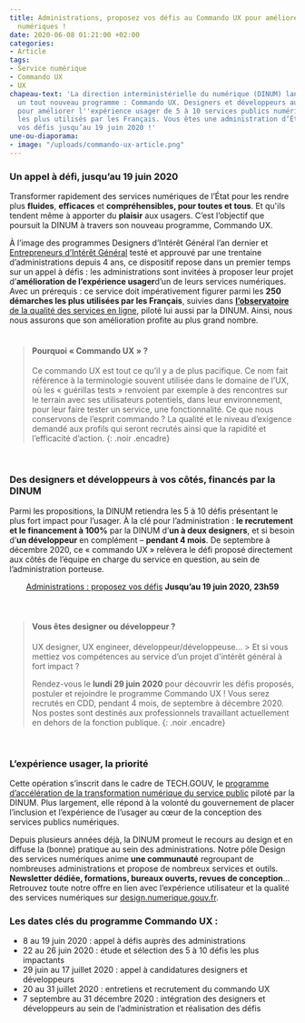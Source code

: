 ```yaml
---
title: Administrations, proposez vos défis au Commando UX pour améliorer vos services
  numériques !
date: 2020-06-08 01:21:00 +02:00
categories:
- Article
tags:
- Service numérique
- Commando UX
- UX
chapeau-text: 'La direction interministérielle du numérique (DINUM) lance aujourd’hui
  un tout nouveau programme : Commando UX. Designers et développeurs auront 4 mois
  pour améliorer l''expérience usager de 5 à 10 services publics numériques parmi
  les plus utilisés par les Français. Vous êtes une administration d’État ? Proposez
  vos défis jusqu’au 19 juin 2020 !'
une-ou-diaporama:
- image: "/uploads/commando-ux-article.png"
---
```


### Un appel à défi, jusqu’au 19 juin 2020

Transformer rapidement des services numériques de l’État pour les rendre plus **fluides**, **efficaces** et **compréhensibles, pour toutes et tous**. Et qu'ils tendent même à apporter du **plaisir** aux usagers. C’est l’objectif que poursuit la DINUM à travers son nouveau programme, Commando UX.

À l’image des programmes Designers d’Intérêt Général l’an dernier et [Entrepreneurs d’Intérêt Général](https://entrepreneur-interet-general.etalab.gouv.fr/) testé et approuvé par une trentaine d’administrations depuis 4 ans, ce dispositif repose dans un premier temps sur un appel à défis : les administrations sont invitées à proposer leur projet d’**amélioration de l’expérience usager**d’un de leurs services numériques. Avec un prérequis : ce service doit impérativement figurer parmi les **250 démarches les plus utilisées par les Français**, suivies dans [**l’observatoire** de la qualité des services en ligne](https://observatoire.numerique.gouv.fr/), piloté lui aussi par la DINUM. Ainsi, nous nous assurons que son amélioration profite au plus grand nombre. <br>
<br>


> #### Pourquoi « Commando UX » ?
>
>
> Ce commando UX est tout ce qu’il y a de plus pacifique. Ce nom fait référence à la terminologie souvent utilisée dans le domaine de l’UX, où les « guérillas tests » renvoient par exemple à des rencontres sur le terrain avec ses utilisateurs potentiels, dans leur environnement, pour leur faire tester un service, une fonctionnalité. Ce que nous conservons de l’esprit commando ? La qualité et le niveau d’exigence demandé aux profils qui seront recrutés ainsi que la rapidité et l’efficacité d’action.
{: .noir .encadre}

<br>

### Des designers et développeurs à vos côtés, financés par la DINUM 

Parmi les propositions, la DINUM retiendra les 5 à 10 défis présentant le plus fort impact pour l’usager. À la clé pour l’administration : **le recrutement et le financement à 100%** par la DINUM d’**un à deux designers**, et si besoin d’**un développeur** en complément – **pendant 4 mois**. De septembre à décembre 2020, ce « commando UX » relèvera le défi proposé directement aux côtés de l’équipe en charge du service en question, au sein de l’administration porteuse.

<div align="center">
<a href="https://sgmap.sphinxdeclic.com/d/s/ou9lrs" class="button">Administrations : proposez vos défis</a>
<b>Jusqu’au 19 juin 2020, 23h59</b>
</div>
<br>
<br> 


> #### Vous êtes designer ou développeur ?
>
>
> UX designer, UX engineer, développeur/développeuse… > Et si vous mettiez vos compétences au service d’un projet d'intérêt général à fort impact ?
>
> Rendez-vous le **lundi 29 juin 2020** pour découvrir les défis proposés, postuler et rejoindre le programme Commando UX ! Vous serez recrutés en CDD, pendant 4 mois, de septembre à décembre 2020. 
> Nos postes sont destinés aux professionnels travaillant actuellement en dehors de la fonction publique.
{: .noir .encadre}

<br>

### L’expérience usager, la priorité

Cette opération s’inscrit dans le cadre de TECH.GOUV, le [programme d’accélération de la transformation numérique du service public](https://www.numerique.gouv.fr/publications/tech-gouv-strategie-et-feuille-de-route-2019-2021/) piloté par la DINUM. Plus largement, elle répond à la volonté du gouvernement de placer l’inclusion et l’expérience de l’usager au cœur de la conception des services publics numériques.

Depuis plusieurs années déjà, la DINUM promeut le recours au design et en diffuse la (bonne) pratique au sein des administrations. Notre pôle Design des services numériques anime **une communauté** regroupant de nombreuses administrations et propose de nombreux services et outils. **Newsletter dédiée, formations, bureaux ouverts, revues de conception**… Retrouvez toute notre offre en lien avec l’expérience utilisateur et la qualité des services numériques sur [design.numerique.gouv.fr](https://design.numerique.gouv.fr/).

### Les dates clés du programme Commando UX :

* 8 au 19 juin 2020 : appel à défis auprès des administrations
* 22 au 26 juin 2020 : étude et sélection des 5 à 10 défis les plus impactants
* 29 juin au 17 juillet 2020 : appel à candidatures designers et développeurs
* 20 au 31 juillet 2020 : entretiens et recrutement du commando UX
* 7 septembre au 31 décembre 2020 : intégration des designers et développeurs au sein de l’administration et réalisation des défis